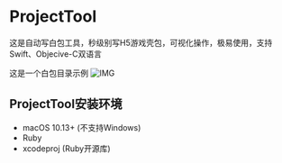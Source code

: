 # ProjectTool
这是自动写白包工具，秒级别写H5游戏壳包，可视化操作，极易使用，支持Swift、Objecive-C双语言

这是一个白包目录示例
![IMG](https://www.yaozuopan.top/usr/uploads/2019/05/19410940.jpg)
## ProjectTool安装环境
- macOS 10.13+ (不支持Windows)
- Ruby
- xcodeproj (Ruby开源库)
